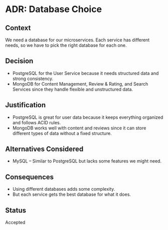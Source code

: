 # ADR: Database Choice

## Context
We need a database for our microservices. Each service has different needs, so we have to pick the right database for each one.

## Decision
- PostgreSQL for the User Service because it needs structured data and strong consistency.
- MongoDB for Content Management, Review & Rating, and Search Services since they handle flexible and unstructured data.

## Justification
- PostgreSQL is great for user data because it keeps everything organized and follows ACID rules.
- MongoDB works well with content and reviews since it can store different types of data without a fixed structure.

## Alternatives Considered
- MySQL – Similar to PostgreSQL but lacks some features we might need.
## Consequences
- Using different databases adds some complexity.
- But each service gets the best database for what it does.

## Status
Accepted 